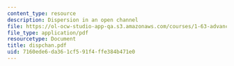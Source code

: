 ```yaml
---
content_type: resource
description: Dispersion in an open channel
file: https://ol-ocw-studio-app-qa.s3.amazonaws.com/courses/1-63-advanced-fluid-dynamics-of-the-environment-fall-2002/7160ede6da361cf591f4ffe384b471e0_dispchan.pdf
file_type: application/pdf
resourcetype: Document
title: dispchan.pdf
uid: 7160ede6-da36-1cf5-91f4-ffe384b471e0
---
```

